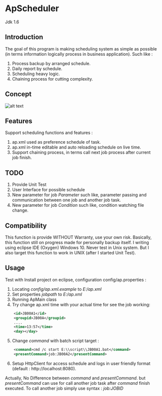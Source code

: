 ApScheduler 
=========
Jdk 1.6

Introduction
------------
The goal of this program is making scheduling system as simple as possible (in terms information logically process in business application). Such like :
1. Process backup by arranged schedule.
2. Daily report by schedule.
3. Scheduling heavy logic.
4. Chaining process for cutting complexity.

Concept
-------
![alt text](http://prntscr.com/kmbho2 "Concept flow")

Features
--------
Support scheduling functions and features :
1. ap.xml used as preference schedule of task.
2. ap.xml in-time editable and auto reloading schedule on live time.
3. Support chaining process, in terms call next job process after current job finish.

TODO
----
1. Provide Unit Test
2. User Interface for possible schedule
3. New parameter for job *Parameter* such like, parameter passing and communication between one job and another job task.
4. New parameter for job *Condition* such like, condition watching file change.

Compatibility
-------------
This function is provide WITHOUT Warranty, use your own risk. Basically, this function still on progress made for personally backup itself. I writing using eclipse IDE (Oxygen) Windows 10. Never test in Unix system. But I also target this function to work in UNIX (after I started Unit Test).

Usage
-----
Test with Install project on eclipse, configuration config/ap.properties :
1. Locating *config/ap.xml.example* to *E:/ap.xml*
2. Set properties *jobpath* to *E:/ap.xml*
3. Running ApMain class
4. Try change ap.xml time with your actual time for see the job working:
```xml
	<id>JB00A1</id>
	<groupid>JB00A</groupid>
	....
	<time>13:57</time>
	<day></day>
```
5. Change *command* with batch script target :
```xml
	<command>cmd /c start E:\\script\\JB00A1.bat</command>
	<presentCommand>job:JB00A2</presentCommand>
```
6. Setup HttpClient for access schedule and logs in user friendly format (default : http://localhost:8080).

Actually, No Difference between *command* and *presentCommand*. but *presentCommand* can use for call another job task after *command* finish executed. To call another job simply use syntax :
*job:JOBID*